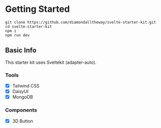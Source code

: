 # Getting Started

```
git clone https://github.com/diamondalltheway/svelte-starter-kit.git
cd svelte-starter-kit
npm i
npm run dev
```

## Basic Info

This starter kit uses Sveltekit (adapter-auto).

### Tools

- [x] Tailwind CSS
- [x] DaisyUI
- [x] MongoDB

### Components

- [x] 3D Button
